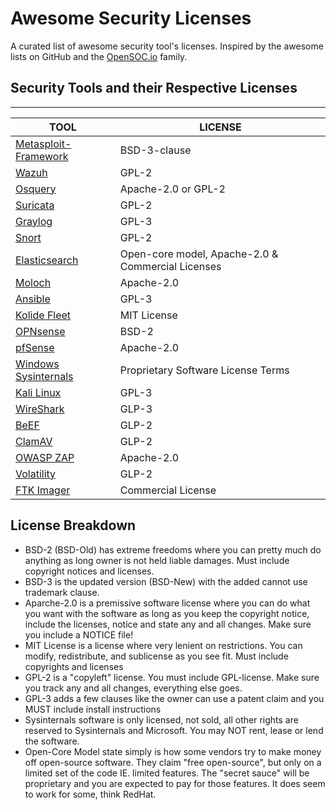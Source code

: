 # Awesome Security Licenses

A curated list of awesome security tool's licenses. Inspired by the awesome lists on GitHub and the [OpenSOC.io](https://opensoc.io) family.


## Security Tools and their Respective Licenses

---

| TOOL | LICENSE |
| --- | --- |
| [Metasploit-Framework](https://github.com/rapid7/metasploit-framework/blob/master/LICENSE) | BSD-3-clause |
| [Wazuh](https://github.com/wazuh/wazuh/blob/master/LICENSE) | GPL-2 |
| [Osquery](https://github.com/facebook/osquery/blob/experimental/LICENSE) | Apache-2.0 or GPL-2 |
| [Suricata](https://github.com/OISF/suricata/blob/master/LICENSE) | GPL-2 |
| [Graylog](https://github.com/Graylog2/graylog2-server/blob/master/COPYING) | GPL-3 |
| [Snort](https://github.com/snort3/snort3/blob/master/LICENSE) | GPL-2 |
| [Elasticsearch](https://github.com/elastic/elasticsearch/blob/master/LICENSE) | Open-core model, Apache-2.0 & Commercial Licenses |
| [Moloch](https://github.com/aol/moloch/blob/master/LICENSE) | Apache-2.0 |
| [Ansible](https://github.com/ansible/ansible/blob/devel/COPYING) | GPL-3 |
| [Kolide Fleet](https://github.com/kolide/fleet/blob/master/LICENSE) | MIT License |
| [OPNsense](https://github.com/opnsense/core/blob/master/LICENSE) | BSD-2 |
| [pfSense](https://github.com/pfsense/pfsense/blob/master/LICENSE) | Apache-2.0 |
| [Windows Sysinternals](https://docs.microsoft.com/en-us/sysinternals/license-terms) | Proprietary Software License Terms |
| [Kali Linux](https://www.gnu.org/licenses/gpl.html) | GPL-3 |
| [WireShark](https://github.com/wireshark/wireshark/blob/master/COPYING) | GLP-3 |
| [BeEF](https://github.com/beefproject/beef/blob/master/doc/COPYING) | GLP-2 |
| [ClamAV](https://github.com/Cisco-Talos/clamav-faq/blob/master/README.md) | GLP-2 |
| [OWASP ZAP](https://github.com/zaproxy/zaproxy/blob/develop/LICENSE) | Apache-2.0 |
| [Volatility](https://github.com/volatilityfoundation/volatility/blob/master/LICENSE.txt) | GLP-2 |
| [FTK Imager](https://accessdata.com/legal/terms/) | Commercial License |

## License Breakdown


* BSD-2 (BSD-Old) has extreme freedoms where you can pretty much do anything as long owner is not held liable damages. Must include copyright notices and licenses.
* BSD-3 is the updated version (BSD-New) with the added cannot use trademark clause.
* Aparche-2.0 is a premissive software license where you can do what you want with the software as long as you keep the copyright notice, include the licenses, notice and state any and all changes. Make sure you include a NOTICE file!
* MIT License is a license where very lenient on restrictions. You can modify, redistribute, and sublicense as you see fit. Must include copyrights and licenses
* GPL-2 is a "copyleft" license. You must include GPL-license. Make sure you track any and all changes, everything else goes.
* GPL-3 adds a few clauses like the owner can use a patent claim and you MUST include install instructions
* Sysinternals software is only licensed, not sold, all other rights are reserved to Sysinternals and Microsoft. You may NOT rent, lease or lend the software.
* Open-Core Model state simply is how some vendors try to make money off open-source software. They claim "free open-source", but only on a limited set of the code IE. limited features. The "secret sauce" will be proprietary and you are expected to pay for those features. It does seem to work for some, think RedHat.

